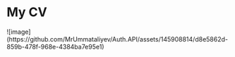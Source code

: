 <h1>My CV</h1>
![image](https://github.com/MrUmmataliyev/Auth.API/assets/145908814/d8e5862d-859b-478f-968e-4384ba7e95e1)
